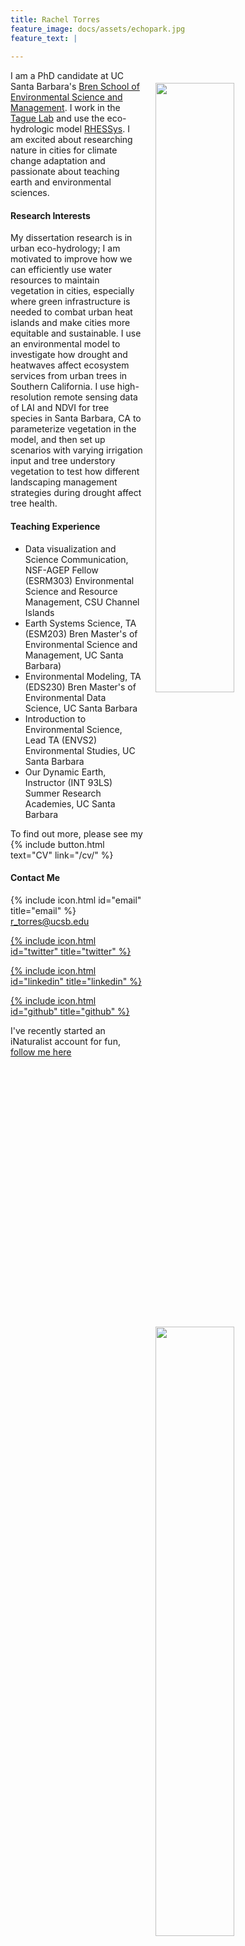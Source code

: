 ```yaml
---
title: Rachel Torres
feature_image: docs/assets/echopark.jpg
feature_text: |
  
---
```


<img style="float:right; padding: 20px 20px 20px 20px;" src="docs/assets/me-outside.jpg" width="50%">

I am a PhD candidate at UC Santa Barbara's [Bren School of Environmental Science and Management](https://bren.ucsb.edu/). I work in the [Tague Lab](https://tagueteamlab.org/) and use the eco-hydrologic model [RHESSys](https://github.com/RHESSys/RHESSys). I am excited about researching nature in cities for climate change adaptation and passionate about teaching earth and environmental sciences. 

#### Research Interests
My dissertation research is in urban eco-hydrology; I am motivated to improve how we can efficiently use water resources to maintain vegetation in cities, especially where green infrastructure is needed to combat urban heat islands and make cities more equitable and sustainable. I use an environmental model to investigate how drought and heatwaves affect ecosystem services from urban trees in Southern California. I use high-resolution remote sensing data of LAI and NDVI for tree species in Santa Barbara, CA to parameterize vegetation in the model, and then set up scenarios with varying irrigation input and tree understory vegetation to test how different landscaping management strategies during drought affect tree health. 

#### Teaching Experience
  + Data visualization and Science Communication, NSF-AGEP Fellow (ESRM303) Environmental Science and Resource Management, CSU Channel Islands
  + Earth Systems Science, TA (ESM203) Bren Master's of Environmental Science and Management, UC Santa Barbara)
  + Environmental Modeling, TA (EDS230) Bren Master's of Environmental Data Science, UC Santa Barbara
  + Introduction to Environmental Science, Lead TA (ENVS2) Environmental Studies, UC Santa Barbara 
  + Our Dynamic Earth, Instructor (INT 93LS) Summer Research Academies, UC Santa Barbara

To find out more, please see my {% include button.html text="CV" link="/cv/" %}

#### Contact Me

<img style="float:right; padding: 20px 20px 20px 20px;" src="docs/assets/NCOS_eugl.jpg" width="50%">

{% include icon.html id="email" title="email" %} r_torres@ucsb.edu  

[{% include icon.html id="twitter" title="twitter" %}](https://twitter.com/rdtorr)

[{% include icon.html id="linkedin" title="linkedin" %}](https://www.linkedin.com/in/rachel-torres-68639893/)

[{% include icon.html id="github" title="github" %}](https://github.com/rachtorr)

I've recently started an iNaturalist account for fun, [follow me here](https://www.inaturalist.org/people/656047)





